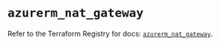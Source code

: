 # `azurerm_nat_gateway`

Refer to the Terraform Registry for docs: [`azurerm_nat_gateway`](https://registry.terraform.io/providers/hashicorp/azurerm/4.10.0/docs/resources/nat_gateway).
